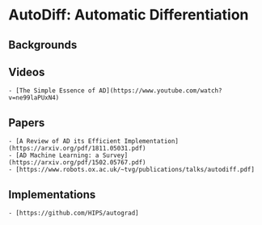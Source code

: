 # AutoDiff: Automatic Differentiation

## Backgrounds

## Videos
    - [The Simple Essence of AD](https://www.youtube.com/watch?v=ne99laPUxN4)

## Papers
    - [A Review of AD its Efficient Implementation](https://arxiv.org/pdf/1811.05031.pdf)
    - [AD Machine Learning: a Survey](https://arxiv.org/pdf/1502.05767.pdf)
    - [https://www.robots.ox.ac.uk/~tvg/publications/talks/autodiff.pdf]

## Implementations
    - [https://github.com/HIPS/autograd]
